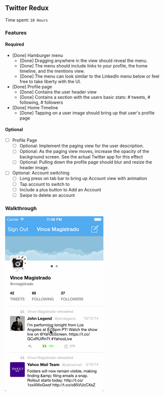 ## Twitter Redux

Time spent: `10 Hours`

### Features

#### Required

- [Done] Hamburger menu
   - [Done] Dragging anywhere in the view should reveal the menu.
   - [Done] The menu should include links to your profile, the home timeline, and the mentions view.
   - [Done] The menu can look similar to the LinkedIn menu below or feel free to take liberty with the UI.
- [Done] Profile page
   - [Done] Contains the user header view
   - [Done] Contains a section with the users basic stats: # tweets, # following, # followers
- [Done] Home Timeline
   - [Done] Tapping on a user image should bring up that user's profile page

#### Optional

- [ ] Profile Page
   - [ ] Optional: Implement the paging view for the user description.
   - [ ] Optional: As the paging view moves, increase the opacity of the background screen. See the actual Twitter app for this effect
   - [ ] Optional: Pulling down the profile page should blur and resize the header image.
- [ ] Optional: Account switching
   - [ ] Long press on tab bar to bring up Account view with animation
   - [ ] Tap account to switch to
   - [ ] Include a plus button to Add an Account
   - [ ] Swipe to delete an account

### Walkthrough

![Video Walkthrough](https://raw.githubusercontent.com/mvinceable/twitter/master/demo.gif)
